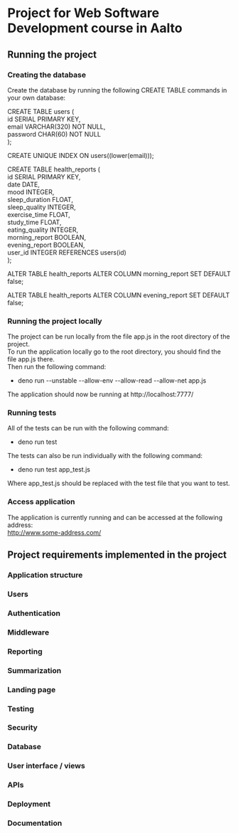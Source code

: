 # Project for Web Software Development course in Aalto

## Running the project

### Creating the database
Create the database by running the following CREATE TABLE commands in your own database:  

CREATE TABLE users (  
  id SERIAL PRIMARY KEY,  
  email VARCHAR(320) NOT NULL,  
  password CHAR(60) NOT NULL  
);  

 CREATE UNIQUE INDEX ON users((lower(email)));  

 CREATE TABLE health_reports (  
    id SERIAL PRIMARY KEY,  
    date DATE,  
    mood INTEGER,  
    sleep_duration FLOAT,  
    sleep_quality INTEGER,  
    exercise_time FLOAT,  
    study_time FLOAT,  
    eating_quality INTEGER,  
    morning_report BOOLEAN,  
    evening_report BOOLEAN,  
    user_id INTEGER REFERENCES users(id)  
 );  

 ALTER TABLE health_reports ALTER COLUMN morning_report SET DEFAULT false;  

 ALTER TABLE health_reports ALTER COLUMN evening_report SET DEFAULT false;  
 
 ### Running the project locally
 The project can be run locally from the file app.js in the root directory of the project.  
 To run the application locally go to the root directory, you should find the file app.js there.  
 Then run the following command:  
 * deno run --unstable --allow-env --allow-read --allow-net app.js    
 
 The application should now be running at http://localhost:7777/  
 
 ### Running tests
 All of the tests can be run with the following command:   
 * deno run test  
 
 The tests can also be run individually with the following command:
 * deno run test app_test.js  
 
 Where app_test.js should be replaced with the test file that you want to test.
 
 ### Access application
 The application is currently running and can be accessed at the following address:  
 http://www.some-address.com/  
 
 ## Project requirements implemented in the project
 
 ### Application structure
 
 ### Users
 
 ### Authentication
 
 ### Middleware
 
 ### Reporting
 
 ### Summarization
 
 ### Landing page
 
 ### Testing
 
 ### Security
 
 ### Database
 
 ### User interface / views
 
 ### APIs
 
 ### Deployment
 
 ### Documentation

